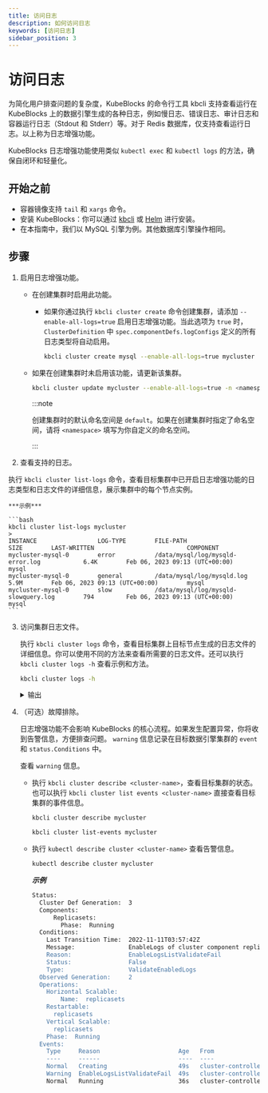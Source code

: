 ```yaml
---
title: 访问日志
description: 如何访问日志
keywords: [访问日志]
sidebar_position: 3
---
```


# 访问日志

为简化用户排查问题的复杂度，KubeBlocks 的命令行工具 kbcli 支持查看运行在 KubeBlocks 上的数据引擎生成的各种日志，例如慢日志、错误日志、审计日志和容器运行日志（Stdout 和 Stderr）等。对于 Redis 数据库，仅支持查看运行日志。以上称为日志增强功能。

KubeBlocks 日志增强功能使用类似 `kubectl exec` 和 `kubectl logs` 的方法，确保自闭环和轻量化。

## 开始之前

- 容器镜像支持 `tail` 和 `xargs` 命令。
- 安装 KubeBlocks：你可以通过 [kbcli](../installation/install-with-kbcli/install-kubeblocks-with-kbcli.md) 或 [Helm](../installation/install-with-helm/install-kubeblocks-with-helm.md) 进行安装。
- 在本指南中，我们以 MySQL 引擎为例。其他数据库引擎操作相同。

## 步骤

1. 启用日志增强功能。

   - 在创建集群时启用此功能。
     - 如果你通过执行 `kbcli cluster create` 命令创建集群，请添加 `--enable-all-logs=true` 启用日志增强功能。当此选项为 `true` 时，`ClusterDefinition` 中 `spec.componentDefs.logConfigs` 定义的所有日志类型将自动启用。

        ```bash
        kbcli cluster create mysql --enable-all-logs=true mycluster
        ```

   - 如果在创建集群时未启用该功能，请更新该集群。

      ```bash
      kbcli cluster update mycluster --enable-all-logs=true -n <namespace>
      ```

      :::note

      创建集群时的默认命名空间是 `default`。如果在创建集群时指定了命名空间，请将 `<namespace>` 填写为你自定义的命名空间。

      :::

2. 查看支持的日志。

  执行 `kbcli cluster list-logs` 命令，查看目标集群中已开启日志增强功能的日志类型和日志文件的详细信息，展示集群中的每个节点实例。

    ***示例***

    ```bash
    kbcli cluster list-logs mycluster
    >
    INSTANCE                 LOG-TYPE        FILE-PATH                                   SIZE        LAST-WRITTEN                          COMPONENT
    mycluster-mysql-0        error           /data/mysql/log/mysqld-error.log            6.4K        Feb 06, 2023 09:13 (UTC+00:00)        mysql
    mycluster-mysql-0        general         /data/mysql/log/mysqld.log                  5.9M        Feb 06, 2023 09:13 (UTC+00:00)        mysql
    mycluster-mysql-0        slow            /data/mysql/log/mysqld-slowquery.log        794         Feb 06, 2023 09:13 (UTC+00:00)        mysql       
    ```

3. 访问集群日志文件。

   执行 `kbcli cluster logs` 命令，查看目标集群上目标节点生成的日志文件的详细信息。你可以使用不同的方法来查看所需要的日志文件。还可以执行 `kbcli cluster logs -h` 查看示例和方法。

    ```bash
    kbcli cluster logs -h
    ```

    <details>

    <summary>输出</summary>

    ```bash
    Access cluster log file

    Examples:
    # 返回集群 mycluster 的快照日志，默认使用主实例（stdout）
    kbcli cluster logs mycluster

    # 仅显示集群 mycluster 的最近 20 行日志，默认使用主实例（stdout）
    kbcli cluster logs --tail=20 mycluster

    # 返回集群 mycluster 中指定实例 my-instance-0 的快照日志（stdout）
    kbcli cluster logs mycluster --instance my-instance-0

    # 返回集群 mycluster 中指定实例 my-instance-0 和指定容器 my-container 的快照日志（stdout）
    kbcli cluster logs mycluster --instance my-instance-0 -c my-container

    # 返回集群 mycluster 的慢日志，默认使用主实例
    kbcli cluster logs mycluster --file-type=slow

    # 实时流式传输集群 mycluster 的慢日志，默认使用主实例
    kbcli cluster logs -f mycluster --file-type=slow

    # 返回集群 mycluster 中指定实例 my-instance-0 的指定文件日志
    kbcli cluster logs mycluster --instance my-instance-0 --file-path=/var/log/yum.log

    # 返回集群 mycluster 中指定实例 my-instance-0 和指定容器 my-container 的指定文件日志
    kbcli cluster logs mycluster --instance my-instance-0 -c my-container --file-path=/var/log/yum.log
    ```

    </details>

2. （可选）故障排除。

    日志增强功能不会影响 KubeBlocks 的核心流程。如果发生配置异常，你将收到告警信息，方便排查问题。 `warning` 信息记录在目标数据引擎集群的 `event` 和 `status.Conditions` 中。

    查看 `warning` 信息。
      - 执行 `kbcli cluster describe <cluster-name>`，查看目标集群的状态。也可以执行 `kbcli cluster list events <cluster-name>` 直接查看目标集群的事件信息。

        ```bash
        kbcli cluster describe mycluster
        ```

        ```bash
        kbcli cluster list-events mycluster
        ```

      -  执行 `kubectl describe cluster <cluster-name>` 查看告警信息。

          ```bash
          kubectl describe cluster mycluster
          ```

         ***示例***
          ```bash
          Status:           
            Cluster Def Generation:  3         
            Components:               
                Replicasets:                 
                  Phase:  Running           
            Conditions:             
              Last Transition Time:  2022-11-11T03:57:42Z             
              Message:               EnableLogs of cluster component replicasets has invalid value [errora slowa] which isn't defined in cluster definition component replicasets             
              Reason:                EnableLogsListValidateFail             
              Status:                False             
              Type:                  ValidateEnabledLogs           
            Observed Generation:     2           
            Operations:             
              Horizontal Scalable:                 
                  Name:  replicasets             
              Restartable:               
                replicasets             
              Vertical Scalable:               
                replicasets           
              Phase:  Running         
            Events:           
              Type     Reason                      Age   From                Message           
              ----     ------                      ----  ----                -------           
              Normal   Creating                    49s   cluster-controller  Start Creating in Cluster: release-name-error           
              Warning  EnableLogsListValidateFail  49s   cluster-controller  EnableLogs of cluster component replicasets has invalid value [errora slowa] which isn't defined in cluster definition component replicasets           
              Normal   Running                     36s   cluster-controller  Cluster: release-name-error is ready, current phase is Running         
          ```

